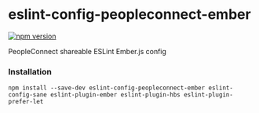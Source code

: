 # eslint-config-peopleconnect-ember

[![npm version](https://badge.fury.io/js/eslint-config-peopleconnect-ember.svg)](https://badge.fury.io/js/eslint-config-peopleconnect-ember)

PeopleConnect shareable ESLint Ember.js config

### Installation

```
npm install --save-dev eslint-config-peopleconnect-ember eslint-config-sane eslint-plugin-ember eslint-plugin-hbs eslint-plugin-prefer-let
```
